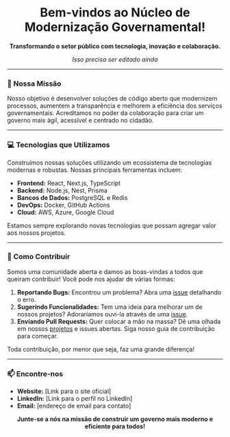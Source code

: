 <div align="center">

# Bem-vindos ao Núcleo de Modernização Governamental!

**Transformando o setor público com tecnologia, inovação e colaboração.**

*Isso precisa ser editado ainda*

</div>

---

### 🎯 Nossa Missão

Nosso objetivo é desenvolver soluções de código aberto que modernizem processos, aumentem a transparência e melhorem a eficiência dos serviços governamentais. Acreditamos no poder da colaboração para criar um governo mais ágil, acessível e centrado no cidadão.

---

### 💻 Tecnologias que Utilizamos

Construímos nossas soluções utilizando um ecossistema de tecnologias modernas e robustas. Nossas principais ferramentas incluem:

- **Frontend:** React, Next.js, TypeScript
- **Backend:** Node.js, Nest, Prisma
- **Bancos de Dados:** PostgreSQL e Redis
- **DevOps:** Docker, GitHub Actions
- **Cloud:** AWS, Azure, Google Cloud

Estamos sempre explorando novas tecnologias que possam agregar valor aos nossos projetos.

---

### 🤝 Como Contribuir

Somos uma comunidade aberta e damos as boas-vindas a todos que queiram contribuir! Você pode nos ajudar de várias formas:

1.  **Reportando Bugs:** Encontrou um problema? Abra uma [issue](https://github.com/seu-usuario/seu-repositorio/issues) detalhando o erro.
2.  **Sugerindo Funcionalidades:** Tem uma ideia para melhorar um de nossos projetos? Adoraríamos ouvi-la através de uma [issue](https://github.com/seu-usuario/seu-repositorio/issues).
3.  **Enviando Pull Requests:** Quer colocar a mão na massa? Dê uma olhada em nossos [projetos](https://github.com/orgs/seu-usuario/projects) e issues abertas. Siga nosso guia de contribuição para começar.

Toda contribuição, por menor que seja, faz uma grande diferença!

---

### 📫 Encontre-nos

- **Website:** [Link para o site oficial]
- **LinkedIn:** [Link para o perfil no LinkedIn]
- **Email:** [endereço de email para contato]

<div align="center">

**Junte-se a nós na missão de construir um governo mais moderno e eficiente para todos!**

</div>

